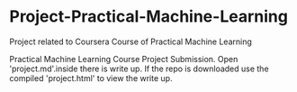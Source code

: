 Project-Practical-Machine-Learning
==================================

Project related to Coursera Course of Practical Machine Learning


Practical Machine Learning Course Project Submission. Open 'project.md'.inside there is write up. 
If the repo is downloaded use the compiled 'project.html' to view the write up.
